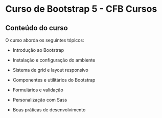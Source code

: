 # Curso de Bootstrap 5 - CFB Cursos

## Conteúdo do curso

O curso aborda os seguintes tópicos:

- Introdução ao Bootstrap

- Instalação e configuração do ambiente

- Sistema de grid e layout responsivo

- Componentes e utilitários do Bootstrap

- Formulários e validação

- Personalização com Sass

- Boas práticas de desenvolvimento